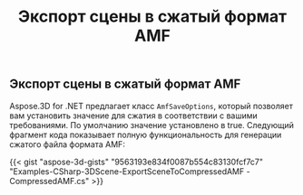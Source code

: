 ﻿---
title: Экспорт сцены в сжатый формат AMF
type: docs
weight: 30
url: /ru/net/export-scene-to-compressed-amf-format/
description: Aspose.3D for .NET предлагает класс AmfSaveOptions, который позволяет вам устанавливать значение bool для сжатия в соответствии с вашими требованиями. По умолчанию значение установлено в true.
---
## **Экспорт сцены в сжатый формат AMF**
Aspose.3D for .NET предлагает класс `AmfSaveOptions`, который позволяет вам установить значение для сжатия в соответствии с вашими требованиями. По умолчанию значение установлено в true. Следующий фрагмент кода показывает полную функциональность для генерации сжатого файла формата AMF:

{{< gist "aspose-3d-gists" "9563193e834f0087b554c83130fcf7c7" "Examples-CSharp-3DScene-ExportSceneToCompressedAMF -CompressedAMF.cs" >}}
